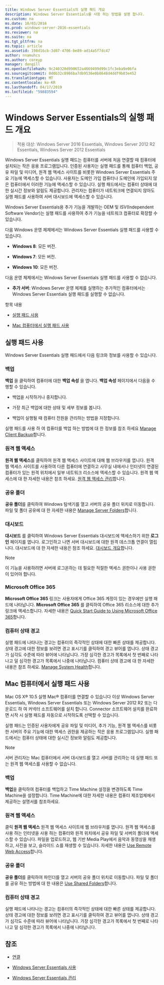 ```yaml
---
title: Windows Server Essentials의 실행 패드 개요
description: Windows Server Essentials를 사용 하는 방법을 설명 합니다.
ms.custom: na
ms.date: 10/03/2016
ms.prod: windows-server-2016-essentials
ms.reviewer: na
ms.suite: na
ms.tgt_pltfrm: na
ms.topic: article
ms.assetid: 198d16cb-3d07-4706-be89-ad14a5f7dc47
author: nnamuhcs
ms.author: coreyp
manager: dongill
ms.openlocfilehash: 9c240320d990652a4669499d99c1fc3eba9e06fa
ms.sourcegitcommit: 0d0b32c8986ba7db9536e0b8648d4ddf9b03e452
ms.translationtype: MT
ms.contentlocale: ko-KR
ms.lasthandoff: 04/17/2019
ms.locfileid: "59883594"
---
```

# <a name="overview-of-the-launchpad-in-windows-server-essentials"></a>Windows Server Essentials의 실행 패드 개요

>적용 대상: Windows Server 2016 Essentials, Windows Server 2012 R2 Essentials, Windows Server 2012 Essentials

Windows Server Essentials 실행 패드는 컴퓨터를 서버에 처음 연결할 때 컴퓨터에 설치되는 작은 응용 프로그램입니다. 인증된 사용자는 실행 패드를 통해 컴퓨터 백업, 공유 파일 및 미디어, 원격 웹 액세스 사이트를 비롯한 Windows Server Essentials 주요 기능에 액세스할 수 있습니다. 사용자는 도메인 가입 컴퓨터나 도메인에 가입되지 않은 컴퓨터에서 이러한 기능에 액세스할 수 있습니다. 실행 패드에서는 컴퓨터 상태에 대한 실시간 정보와 알림도 제공합니다. 관리자는 컴퓨터가 네트워크에 연결되지 않아도 실행 패드를 사용하여 서버 대시보드에 액세스할 수 있습니다.  
  
 Windows Server Essentials용 추가 기능을 개발하는 OEM 및 ISV(Independent Software Vendor)는 실행 패드를 사용하여 추가 기능을 네트워크 컴퓨터로 확장할 수 있습니다.  
  
 다음 Windows 운영 체제에서는 Windows Server Essentials 실행 패드를 사용할 수 있습니다.  
  
-   **Windows 8**: 모든 버전.  
  
-   **Windows 7**: 모든 버전.  
-   **Windows 10**: 모든 버전. 
  
 다음 운영 체제에서는 Windows Server Essentials 실행 패드를 사용할 수 없습니다.  
  
-   **추가 서버**: Windows Server 운영 체제를 실행하는 추가적인 컴퓨터에서는 Windows Server Essentials 실행 패드를 실행할 수 없습니다.  
  
 항목 내용  
  
-   [실행 패드 사용](Overview-of-the-Launchpad-in-Windows-Server-Essentials.md#BKMK_Launchpad)  
  
-   [Mac 컴퓨터에서 실행 패드 사용](Overview-of-the-Launchpad-in-Windows-Server-Essentials.md#BKMK_Mac)  
  
##  <a name="BKMK_Launchpad"></a> 실행 패드 사용  
 Windows Server Essentials 실행 패드에서 다음 링크와 정보를 사용할 수 있습니다.  
  
### <a name="backup"></a>백업  
 **백업** 을 클릭하여 컴퓨터에 대한 **백업 속성** 을 엽니다. **백업 속성** 페이지에서 다음을 수행할 수 있습니다.  
  
-   백업을 시작하거나 중지합니다.  
  
-   가장 최근 백업에 대한 상태 및 세부 정보를 봅니다.  
  
-   백업이 실행될 때 컴퓨터 전원을 관리하는 방법을 지정합니다.  
  
 실행 패드를 사용 하 여 컴퓨터를 백업 하는 방법에 대 한 정보를 참조 하세요 [Manage Client Backup](Manage-Client-Computer-Backup-in-Windows-Server-Essentials.md)합니다.  
  
### <a name="remote-web-access"></a>원격 웹 액세스  
 **원격 웹 액세스**를 클릭하여 원격 웹 액세스 사이트에 대해 웹 브라우저를 엽니다. 원격 웹 액세스 사이트를 사용하여 다른 컴퓨터에 연결하고 사무실 내에서나 인터넷이 연결된 컴퓨터가 있는 원격 위치에서 일부 네트워크 리소스에 액세스할 수 있습니다. 원격 웹 액세스에 대 한 자세한 내용은 참조 하세요. [원격 웹 액세스 관리](Manage-Remote-Web-Access-in-Windows-Server-Essentials.md)합니다.  
  
### <a name="shared-folders"></a>공유 폴더  
 **공유 폴더**를 클릭하여 Windows 탐색기를 열고 서버의 공유 폴더 위치로 이동합니다. 파일 및 폴더 공유에 대 한 자세한 내용은 [Manage Server Folders](Manage-Server-Folders-in-Windows-Server-Essentials.md)합니다.  
  
### <a name="dashboard"></a>대시보드  
 **대시보드** 를 클릭하여 Windows Server Essentials 대시보드에 액세스하기 위한 **로그인** 페이지를 엽니다. 로그인하고 나면 서버 대시보드에 대한 원격 데스크톱 연결이 열립니다. 대시보드에 대 한 자세한 내용은 참조 하세요. [대시보드 개요](Overview-of-the-Dashboard-in-Windows-Server-Essentials.md)합니다.  
  
> [!NOTE]
>  이 기능을 사용하려면 서버에 로그온하는 데 필요한 적절한 액세스 권한이나 사용 권한이 있어야 합니다.  
  
### <a name="microsoft-office-365"></a>Microsoft Office 365  
 **Microsoft Office 365** 링크는 사용자에게 Office 365 계정이 있는 경우에만 실행 패드에 나타납니다. **Microsoft Office 365** 를 클릭하여 Office 365 리소스에 대한 추가 링크에 액세스합니다. 자세한 내용은 [Quick Start Guide to Using Microsoft Office 365](../use/Quick-Start-Guide-to-Using-Microsoft-Office-365-with-Windows-Server-Essentials.md)합니다.  
  
### <a name="computer-health-alerts"></a>컴퓨터 상태 경고  
 실행 패드에 나타나는 경고는 컴퓨터의 즉각적인 상태에 대한 빠른 상태를 제공합니다. 상태 경고에 대한 정보를 보려면 경고 표시기를 클릭하여 경고 뷰어를 엽니다. 상태 경고가 심각도 수준에 따라 뷰어에 나타납니다. 가장 심각한 경고가 목록에서 첫 번째로 나타나고 덜 심각한 경고가 목록에서 나중에 나타납니다. 컴퓨터 상태 경고에 대 한 자세한 내용은 참조 하세요. [Manage System Health](Manage-System-Health-in-Windows-Server-Essentials.md)합니다.  
  
##  <a name="BKMK_Mac"></a> Mac 컴퓨터에서 실행 패드 사용  
 Mac OS X® 10.5 실행 Mac® 컴퓨터를 연결할 수 있습니다 이상 Windows Server Essentials, Windows Server Essentials 또는 Windows Server 2012 R2 또는 다운로드 하 여 커넥터 소프트웨어를 설치 합니다. Connector 소프트웨어 설치를 완료하면 시작 시 실행 패드를 자동으로 시작하도록 선택할 수 있습니다.  
  
 실행 패드는 인증된 사용자에게 공유 파일 및 미디어, 추가 기능, 원격 웹 액세스를 비롯한 서버의 주요 기능에 대한 액세스 권한을 제공하는 작은 응용 프로그램입니다. 실행 패드에서는 컴퓨터 상태에 대한 실시간 정보와 알림도 제공합니다.  
  
> [!NOTE]
>  서버 관리자는 Mac 컴퓨터에서 서버 대시보드를 열고 서버를 관리하는 데 실행 패드 또는 원격 웹 액세스를 사용할 수 없습니다.  
  
### <a name="backup"></a>백업  
 **백업**을 클릭하여 컴퓨터를 백업하고 Time Machine 설정을 변경하도록 Time Machine을 설정합니다. Time Machine에 대한 자세한 내용은 컴퓨터 제조업체에서 제공하는 설명서를 참조하세요.  
  
### <a name="remote-web-access"></a>원격 웹 액세스  
 클릭 **원격 웹 액세스** 원격 웹 액세스 사이트에 웹 브라우저를 엽니다. 원격 웹 액세스를 사용 하는 인터넷을 사용 하는 컴퓨터와 원격 위치에서 공유 파일 및 서버의 폴더에 액세스할 수 있습니다. 파일을 업로드하고, 웹 기반 Media Play에서 음악과 동영상을 재생하고, 사진을 보고, 슬라이드 쇼를 재생할 수 있습니다. 자세한 내용은 [Use Remote Web Access](../use/Use-Remote-Web-Access-in-Windows-Server-Essentials.md)합니다.  
  
### <a name="shared-folders"></a>공유 폴더  
 **공유 폴더**를 클릭하여 파인더를 열고 서버의 공유 폴더 위치로 이동합니다. 파일 및 폴더를 공유 하는 방법에 대 한 내용은 [Use Shared Folders](../use/Use-Shared-Folders-in-Windows-Server-Essentials.md)합니다.  
  
### <a name="computer-health-alerts"></a>컴퓨터 상태 경고  
 실행 패드에 나타나는 경고는 컴퓨터의 즉각적인 상태에 대한 빠른 상태를 제공합니다. 상태 경고에 대한 정보를 보려면 경고 표시기를 클릭하여 경고 뷰어를 엽니다. 상태 경고가 심각도 수준에 따라 뷰어에 나타납니다. 가장 심각한 경고가 목록에서 첫 번째로 나타나고 덜 심각한 경고가 목록에서 나중에 나타납니다.  
  
## <a name="see-also"></a>참조  
  
-   [연결](../use/Get-Connected-in-Windows-Server-Essentials.md)  
  
-   [Windows Server Essentials 사용](../use/Use-Windows-Server-Essentials.md)  
  
-   [Windows Server Essentials 관리](Manage-Windows-Server-Essentials.md)
